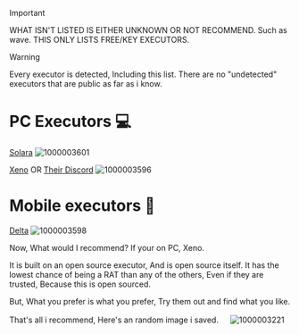 
> [!IMPORTANT]  
> WHAT ISN'T LISTED IS EITHER UNKNOWN OR NOT RECOMMEND. Such as wave.
> THIS ONLY LISTS FREE/KEY EXECUTORS.

> [!WARNING]  
> Every executor is detected, Including this list. There are no "undetected" executors that are public as far as i know.



# PC Executors 💻
[Solara](https://getsolara.dev)
![1000003601](https://github.com/user-attachments/assets/a98b15ed-02f3-43a7-b682-7c76522aada2)

[Xeno](https://github.com/rlz-ve/x/releases/download/1.0.9-New/Xeno-v1.0.9-x64-New.zip)
OR
[Their Discord](https://discord.gg/getxeno)
![1000003596](https://github.com/user-attachments/assets/e1d71229-0599-4e09-8923-2efe21cc1a23)

# Mobile executors 📱
[Delta](https://discord.gg/deltaex)
![1000003598](https://github.com/user-attachments/assets/c61d419c-a514-44d4-8c2f-f17b95acde22)

Now, What would I recommend? If your on PC, Xeno.


It is built on an open source executor, And is open source itself.
It has the lowest chance of being a RAT than any of the others,
Even if they are trusted, Because this is open sourced.

But, What you prefer is what you prefer, Try them out and find what you like.

That's all i recommend, Here's an random image i saved.
ㅤ
![1000003221](https://github.com/user-attachments/assets/88c92176-d6bb-4ab1-8424-f75856b38ccc)
